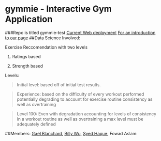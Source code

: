# gymmie - Interactive Gym Application
###Repo is titled gymmie-test
[Current Web deployment](http://gymmie-env.hvkeppcucz.us-west-2.elasticbeanstalk.com)
[For an introduction to our page](http://capstoneprojectgymmie.github.io/gymmie-test/)
##Data Science Involved:

Exercise Reccomendation with two levels  


1. Ratings based

2. Strength based

Levels:

> Initial level: based off of initial test results.

>Experience: based on the difficulty of every workout performed potentially degrading to account for exercise routine consistency as well as overtraining

>Level 100: Even with degradation accounting for levels of consistency in a workout routine as well as overtraining a max level must be adequately defined

##Members:
[Gael Blanchard](@gaelblanchard), [Billy Wu](@billywu94), [Syed Haque](@SyedHaque), Fowad Aslam
